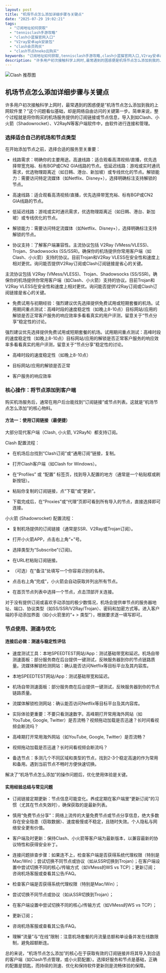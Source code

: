 ```yaml
---
layout: post
title: "机场节点怎么添加详细步骤与关键点"
date: "2025-07-29 19:02:21"
tags:
  - "订阅地址如何获取"
  - "tennisclash手游攻略"
  - "clash小蓝猫官网入口"
  - "V2ray安卓apk安装包"
  - "clash会员购买"
  - "clash节点hneko云购买"
keywords: "订阅地址如何获取,tennisclash手游攻略,clash小蓝猫官网入口,V2ray安卓apk安装包,clash会员购买,clash节点hneko云购买"
description: "许多用户初次接触科学上网时,最常遇到的困惑便是机场节点怎么添加到我的上网软件里？这个问题看似基础,却是网络自由访问的关键第一步。简单来说,整个过程就是将你购买的机场服务提供的订阅链接或节点信息,导入到如Clash、小火箭（Shadowrocket）、V2RayN等客户端软件中,由软件进行连接和管理。"
---
```

![Clash 推荐图](https://clashjd.github.io/assets/img/clash节点推荐.png)

## 机场节点怎么添加详细步骤与关键点

许多用户初次接触科学上网时，最常遇到的困惑便是“机场节点怎么添加到我的上网软件里？”这个问题看似基础，却是网络自由访问的关键第一步。简单来说，整个过程就是将你购买的机场服务提供的订阅链接或节点信息，导入到如Clash、小火箭（Shadowrocket）、V2RayN等客户端软件中，由软件进行连接和管理。

### 选择适合自己的机场和节点类型

在开始添加节点之前，选择合适的服务至关重要：

- 线路需求：明确你的主要用途。高速线路：适合观看高清视频/直播，优先选择带宽充裕、标有BGP或CN2 GIA线路的节点。低延迟线路：游戏或实时通讯需求，优选物理距离近（如日韩、港台、新加坡）或专线优化的节点。解锁能力：需要访问特定流媒体（如Netflix、Disney+），选择明确标注支持解锁的节点。

- 高速线路：适合观看高清视频/直播，优先选择带宽充裕、标有BGP或CN2 GIA线路的节点。

- 低延迟线路：游戏或实时通讯需求，优选物理距离近（如日韩、港台、新加坡）或专线优化的节点。

- 解锁能力：需要访问特定流媒体（如Netflix、Disney+），选择明确标注支持解锁的节点。

- 协议支持：了解客户端兼容性。主流协议包括 V2Ray (VMess/VLESS)、Trojan、Shadowsocks (SS/SSR)。确保你的机场提供你常用客户端（如Clash、小火箭）支持的协议。目前Trojan和V2Ray VLESS在安全性和速度上相对更优。询问能否提供V2Ray订阅或Clash订阅链接是省心的关键。

主流协议包括 V2Ray (VMess/VLESS)、Trojan、Shadowsocks (SS/SSR)。确保你的机场提供你常用客户端（如Clash、小火箭）支持的协议。目前Trojan和V2Ray VLESS在安全性和速度上相对更优。询问能否提供V2Ray订阅或Clash订阅链接是省心的关键。

- 免费试用与初期经验：强烈建议优先选择提供免费试用或短期套餐的机场。试用期间重点测试：高峰时段的速度稳定性（如晚上8-10点）目标网站/应用的解锁是否正常客户服务的响应效率多看看真实的用户评测，留意关于“节点分享”稳定性的讨论。

强烈建议优先选择提供免费试用或短期套餐的机场。试用期间重点测试：高峰时段的速度稳定性（如晚上8-10点）目标网站/应用的解锁是否正常客户服务的响应效率多看看真实的用户评测，留意关于“节点分享”稳定性的讨论。

- 高峰时段的速度稳定性（如晚上8-10点）

- 目标网站/应用的解锁是否正常

- 客户服务的响应效率

### 核心操作：将节点添加到客户端

购买机场服务后，通常在用户后台能找到“订阅链接”或节点列表。这就是“机场节点怎么添加”的核心物料。

#### 方法一：使用订阅链接（最便捷）

大部分现代客户端（Clash, 小火箭, V2RayN）都支持订阅。

Clash 配置流程：

- 在机场后台找到“Clash订阅”或“通用订阅”链接，复制。

- 打开Clash客户端（如Clash for Windows）。

- 在“Profiles” 或 “配置” 标签页，找到导入配置的地方（通常是一个粘贴框或刷新按钮）。

- 粘贴你复制的订阅链接，点“下载”或“更新”。

- 下载完成后，在“Proxies”或“代理”页即可看到所有导入的节点，直接选择即可连接。

小火箭 (Shadowrocket) 配置流程：

- 复制机场提供的订阅链接（通常是SSR、V2Ray或Trojan订阅）。

- 打开小火箭APP，点击右上角“+”号。

- 选择类型为“Subscribe”(订阅)。

- 在URL栏粘贴订阅链接。

- （可选）在“备注”处填写一个你容易识别的名称。

- 点击右上角“完成”，小火箭会自动获取并列出所有节点。

- 在首页节点列表中选择一个节点，点击顶部开关连接。

对于没有提供订阅或喜欢手动添加的极少数情况，机场会提供单节点的服务器地址、端口、协议类型（如SS/SSR/V2Ray/Trojan）、密码和加密方式等。进入客户端的手动添加界面（如小火箭里的“+ > 类型”），根据要求逐一填写即可。

### 节点使用、测速与优化

#### 连接后必做：测速与稳定性评估

- 速度测试工具：本地SPEEDTEST网站/App：测试基础带宽和延迟。机场自带测速面板：部分服务商在后台提供一键测试，反映服务器到你的节点链路质量。流媒体解锁检测网站：确认能否访问Netflix等目标平台及其内容库。

- 本地SPEEDTEST网站/App：测试基础带宽和延迟。

- 机场自带测速面板：部分服务商在后台提供一键测试，反映服务器到你的节点链路质量。

- 流媒体解锁检测网站：确认能否访问Netflix等目标平台及其内容库。

- 实际体验更重要：不要只看测速数字。高峰期打开常用海外网站（如YouTube, Google, Twitter）是否流畅？视频拖动加载是否迅速？长时间看视频会断流吗？

- 高峰期打开常用海外网站（如YouTube, Google, Twitter）是否流畅？

- 视频拖动加载是否迅速？长时间看视频会断流吗？

- 备选节点：多测几个不同区域和类型的节点，找到2-3个稳定高速的作为常用和备用。遇到当前节点不畅时方便快速切换。

解决了“机场节点怎么添加”的操作问题后，优化使用体验是关键。

#### 实用经验总结与常见问题

- 订阅链接定期更新：节点信息可能变化。养成定期在客户端里“更新订阅”的习惯（尤其在节点失效时），确保获取的是最新列表。

- 慎用“免费节点分享”：网络上流传的大量免费节点或节点分享信息，绝大多数存在安全隐患（窃取数据）、速度极慢或不稳定，且随时失效。个人隐私与网络安全更有价值。

- 客户端及时更新：保持Clash、小火箭等客户端为最新版本，以兼容最新的协议特性和获得安全补丁。

- 连接问题排查步骤：如果连不上，检查客户端是否获得系统代理权限（特别是Mac/Win）；尝试切换不同节点或协议（如从SSR切换到Trojan）；在客户端设置中尝试切换不同的核心/传输方式（如VMess的WS vs TCP）；更新订阅；咨询机场客服或查看其公告/FAQ。

- 检查客户端是否获得系统代理权限（特别是Mac/Win）；

- 尝试切换不同节点或协议（如从SSR切换到Trojan）；

- 在客户端设置中尝试切换不同的核心/传输方式（如VMess的WS vs TCP）；

- 更新订阅；

- 咨询机场客服或查看其公告/FAQ。

- 理解“流量”与“在线”限制：注意机场套餐的月流量总额和单设备并发在线数限制，避免超额断连。

总的来说，“机场节点怎么添加”的核心在于获取有效的订阅链接并将其导入到合适的客户端（如Clash节点管理，或小火箭配置）。选择好服务和节点是基础，正确的配置是钥匙，而持续的测速、优化和保持软件更新则是流畅体验的保障。